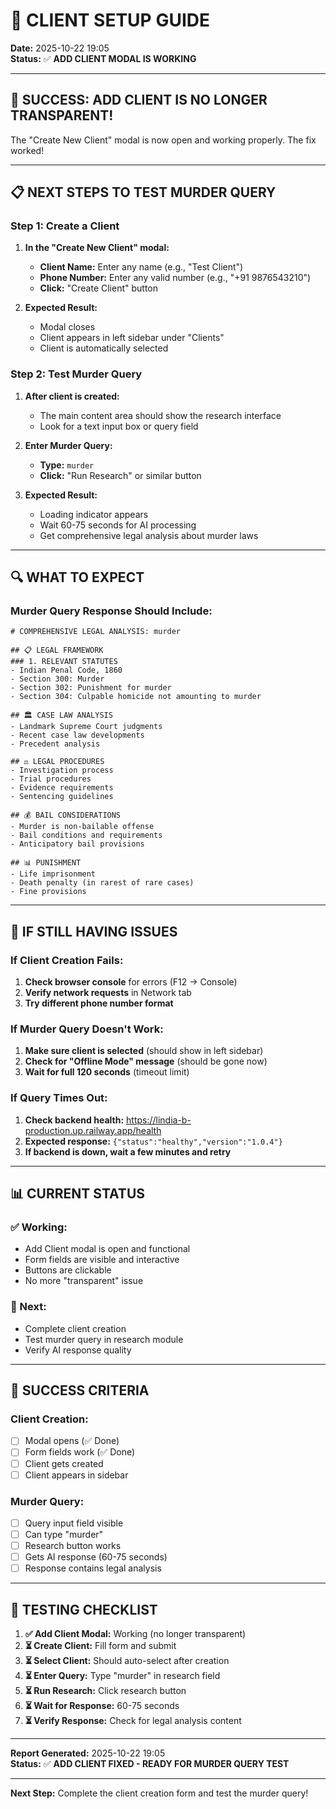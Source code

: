 # 👤 CLIENT SETUP GUIDE

**Date:** 2025-10-22 19:05  
**Status:** ✅ **ADD CLIENT MODAL IS WORKING**

---

## 🎉 **SUCCESS: ADD CLIENT IS NO LONGER TRANSPARENT!**

The "Create New Client" modal is now open and working properly. The fix worked!

---

## 📋 **NEXT STEPS TO TEST MURDER QUERY**

### **Step 1: Create a Client**
1. **In the "Create New Client" modal:**
   - **Client Name:** Enter any name (e.g., "Test Client")
   - **Phone Number:** Enter any valid number (e.g., "+91 9876543210")
   - **Click:** "Create Client" button

2. **Expected Result:**
   - Modal closes
   - Client appears in left sidebar under "Clients"
   - Client is automatically selected

### **Step 2: Test Murder Query**
1. **After client is created:**
   - The main content area should show the research interface
   - Look for a text input box or query field

2. **Enter Murder Query:**
   - **Type:** `murder`
   - **Click:** "Run Research" or similar button

3. **Expected Result:**
   - Loading indicator appears
   - Wait 60-75 seconds for AI processing
   - Get comprehensive legal analysis about murder laws

---

## 🔍 **WHAT TO EXPECT**

### **Murder Query Response Should Include:**
```
# COMPREHENSIVE LEGAL ANALYSIS: murder

## 📋 LEGAL FRAMEWORK
### 1. RELEVANT STATUTES
- Indian Penal Code, 1860
- Section 300: Murder
- Section 302: Punishment for murder
- Section 304: Culpable homicide not amounting to murder

## 🏛️ CASE LAW ANALYSIS
- Landmark Supreme Court judgments
- Recent case law developments
- Precedent analysis

## ⚖️ LEGAL PROCEDURES
- Investigation process
- Trial procedures
- Evidence requirements
- Sentencing guidelines

## 💰 BAIL CONSIDERATIONS
- Murder is non-bailable offense
- Bail conditions and requirements
- Anticipatory bail provisions

## 📊 PUNISHMENT
- Life imprisonment
- Death penalty (in rarest of rare cases)
- Fine provisions
```

---

## 🚨 **IF STILL HAVING ISSUES**

### **If Client Creation Fails:**
1. **Check browser console** for errors (F12 → Console)
2. **Verify network requests** in Network tab
3. **Try different phone number format**

### **If Murder Query Doesn't Work:**
1. **Make sure client is selected** (should show in left sidebar)
2. **Check for "Offline Mode" message** (should be gone now)
3. **Wait for full 120 seconds** (timeout limit)

### **If Query Times Out:**
1. **Check backend health:** https://lindia-b-production.up.railway.app/health
2. **Expected response:** `{"status":"healthy","version":"1.0.4"}`
3. **If backend is down, wait a few minutes and retry**

---

## 📊 **CURRENT STATUS**

### **✅ Working:**
- Add Client modal is open and functional
- Form fields are visible and interactive
- Buttons are clickable
- No more "transparent" issue

### **🔄 Next:**
- Complete client creation
- Test murder query in research module
- Verify AI response quality

---

## 🎯 **SUCCESS CRITERIA**

### **Client Creation:**
- [ ] Modal opens (✅ Done)
- [ ] Form fields work (✅ Done)
- [ ] Client gets created
- [ ] Client appears in sidebar

### **Murder Query:**
- [ ] Query input field visible
- [ ] Can type "murder"
- [ ] Research button works
- [ ] Gets AI response (60-75 seconds)
- [ ] Response contains legal analysis

---

## 🔗 **TESTING CHECKLIST**

1. **✅ Add Client Modal:** Working (no longer transparent)
2. **⏳ Create Client:** Fill form and submit
3. **⏳ Select Client:** Should auto-select after creation
4. **⏳ Enter Query:** Type "murder" in research field
5. **⏳ Run Research:** Click research button
6. **⏳ Wait for Response:** 60-75 seconds
7. **⏳ Verify Response:** Check for legal analysis content

---

**Report Generated:** 2025-10-22 19:05  
**Status:** ✅ **ADD CLIENT FIXED - READY FOR MURDER QUERY TEST**

---

**Next Step:** Complete the client creation form and test the murder query!
